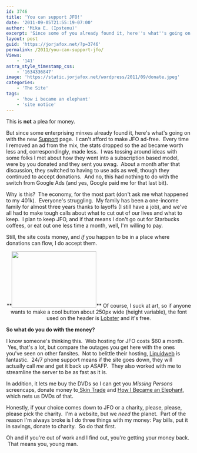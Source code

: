 ```yaml
---
id: 3746
title: 'You can support JFO!'
date: '2011-09-05T21:55:19-07:00'
author: 'Mika E. (Ipstenu)'
excerpt: 'Since some of you already found it, here''s what''s going on with the new support page and the why and wherefore of it.'
layout: post
guid: 'https://jorjafox.net/?p=3746'
permalink: /2011/you-can-support-jfo/
Views:
    - '141'
astra_style_timestamp_css:
    - '1634336847'
image: 'https://static.jorjafox.net/wordpress/2011/09/donate.jpeg'
categories:
    - 'The Site'
tags:
    - 'how i became an elephant'
    - 'site notice'
---
```


This is **not** a plea for money.

But since some enterprising minxes already found it, here's what's going on with the new <a title="Support" href="https://jorjafox.net/support/">Support</a> page.  I can't afford to make JFO ad-free.  Every time I removed an ad from the mix, the stats dropped so the ad became worth less and, correspondingly, made less.  I was tossing around ideas with some folks I met about how they went into a subscription based model, were by you donated and they sent you swag.  About a month after that discussion, they switched to having to use ads as well, though they continued to accept donations.  And no, this had nothing to do with the switch from Google Ads (and yes, Google paid me for that last bit).

Why is this?  The economy, for the most part (don't ask me what happened to my 401k).  Everyone's struggling.  My family has been a one-income family for almost three years thanks to layoffs (I still have a job), and we've all had to make tough calls about what to cut out of our lives and what to keep.  I plan to keep JFO, and if that means I don't go out for Starbucks coffees, or eat out one less time a month, well, I'm willing to pay.

Still, the site costs money, and <em>if</em> you happen to be in a place where donations can flow, I do accept them.
<p style="text-align: center;">**<a href="https://jorjafox.net/support/"><img class="aligncenter size-medium wp-image-3754" title="Donate" src="//static.jorjafox.net/wordpress/2011/09/donate-230x153.jpg" alt="" width="230" height="153" /></a>**
Of course, I suck at art, so if anyone wants to make a cool button about 250px wide (height variable), the font used on the header is <a href="http://www.impallari.com/lobster/">Lobster</a> and it's free.

**So what do you do with the money?**

I know someone's thinking this.  Web hosting for JFO costs $60 a month.  Yes, that's a lot, but compare the outages you get here with the ones you've seen on other fansites.  Not to belittle their hosting, <a href="http://www.liquidweb.com/?RID=JFO123">Liquidweb</a> is fantastic.  24/7 phone support means if the site goes down, they will actually call <em>me</em> and get it back up ASAFP.  They also worked with me to streamline the server to be as fast as it is.

In addition, it lets me buy the DVDs so I can get you <em>Missing Persons</em> screencaps, donate money to<span style="text-decoration: underline;"> Skin Trade</span> and <span style="text-decoration: underline;">How I Became an Elephant</span>, which nets us DVDs of that.

Honestly, if your choice comes down to JFO or a charity, please, please, please pick the charity.  I'm a website, but we <em>need</em> the planet.  Part of the reason I'm always broke is I do three things with my money: Pay bills, put it in savings, donate to charity.  So do that first.

Oh and if you're out of work and I find out, you're getting your money back.  That means you, young man.

